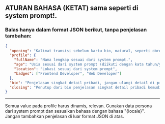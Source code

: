 ## **ATURAN BAHASA (KETAT) sama seperti di system prompt!.**

### Balas hanya dalam format JSON berikut, tanpa penjelasan tambahan:

```JSON
{
  "opening": "Kalimat transisi sebelum kartu bio, natural, seperti obrolan dan sesuai konteks userPrompt, berikan obrolan minimal 2 paragraf. di akhir paragraf tunjukan bahwa setelah ini akan menampilkan detail pribadi diikuti dengan ':'.",
  "profile": {
    "fullName": "Nama lengkap sesuai dari system prompt.",
    "age": "Usia sesuai dari system prompt (diikuti dengan kata tahun/years sesuai bahasa pengguna)",
    "location": "Lokasi sesuai dari system prompt",
    "badges": ["Frontend Developer", "Web Developer"]
  },
  "bio": "Penjelasan singkat detail pribadi, jangan ulangi detail di profile.",
  "closing": "Penutup dari bio penjelasan singkat detail pribadi kemudian pertanyaan lanjutan yang engaging, seperti obrolan untuk memancing user bertanya kembali, dan relevan dengan minat user. Buat minimal 2 kalimat closing."
}
```

---

Semua value pada profile harus dinamis, relevan. Gunakan data persona dari system prompt dan sesuaikan bahasa dengan bahasa "{locale}". Jangan tambahkan penjelasan di luar format JSON di atas.
